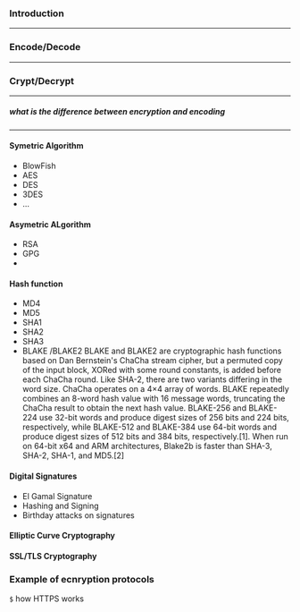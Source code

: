 ### Introduction


----------


### Encode/Decode


----------


###  Crypt/Decrypt


----------


##### what is the difference between *encryption* and *encoding*


----------


#### Symetric Algorithm
* BlowFish
* AES
* DES
* 3DES
* ...

#### Asymetric ALgorithm
* RSA
* GPG
* 


#### Hash function
* MD4
* MD5
* SHA1
* SHA2
* SHA3
* BLAKE /BLAKE2
BLAKE and BLAKE2 are cryptographic hash functions based on Dan Bernstein's ChaCha stream cipher, but a permuted copy of the input block, XORed with some round constants, is added before each ChaCha round. Like SHA-2, there are two variants differing in the word size. ChaCha operates on a 4×4 array of words. BLAKE repeatedly combines an 8-word hash value with 16 message words, truncating the ChaCha result to obtain the next hash value. BLAKE-256 and BLAKE-224 use 32-bit words and produce digest sizes of 256 bits and 224 bits, respectively, while BLAKE-512 and BLAKE-384 use 64-bit words and produce digest sizes of 512 bits and 384 bits, respectively.[1]. When run on 64-bit x64 and ARM architectures, Blake2b is faster than SHA-3, SHA-2, SHA-1, and MD5.[2]


####  Digital Signatures
* El Gamal Signature
* Hashing and Signing
* Birthday attacks on signatures

#### Elliptic Curve Cryptography


#### SSL/TLS Cryptography


### Example of ecnryption protocols

`$`   how  HTTPS works
